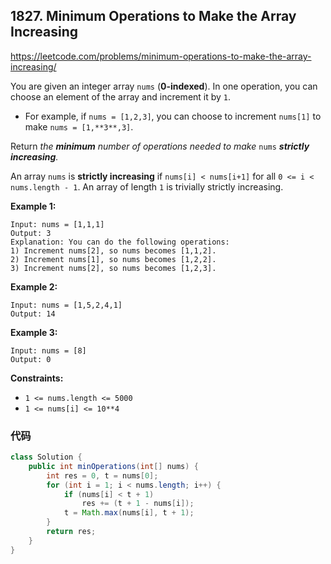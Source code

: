 ## 1827. Minimum Operations to Make the Array Increasing

https://leetcode.com/problems/minimum-operations-to-make-the-array-increasing/

You are given an integer array `nums` (**0-indexed**). In one operation, you can choose an element of the array and increment it by `1`.

- For example, if `nums = [1,2,3]`, you can choose to increment `nums[1]` to make `nums = [1,**3**,3]`.

Return *the **minimum** number of operations needed to make* `nums` ***strictly** **increasing**.*

An array `nums` is **strictly increasing** if `nums[i] < nums[i+1]` for all `0 <= i < nums.length - 1`. An array of length `1` is trivially strictly increasing.

 

**Example 1:**

```
Input: nums = [1,1,1]
Output: 3
Explanation: You can do the following operations:
1) Increment nums[2], so nums becomes [1,1,2].
2) Increment nums[1], so nums becomes [1,2,2].
3) Increment nums[2], so nums becomes [1,2,3].
```

**Example 2:**

```
Input: nums = [1,5,2,4,1]
Output: 14
```

**Example 3:**

```
Input: nums = [8]
Output: 0
```

 

**Constraints:**

- `1 <= nums.length <= 5000`
- `1 <= nums[i] <= 10**4`



### 代码

```java
class Solution {
    public int minOperations(int[] nums) {
        int res = 0, t = nums[0];
        for (int i = 1; i < nums.length; i++) {
            if (nums[i] < t + 1) 
                res += (t + 1 - nums[i]);
            t = Math.max(nums[i], t + 1);
        }
        return res;
    }
}
```

